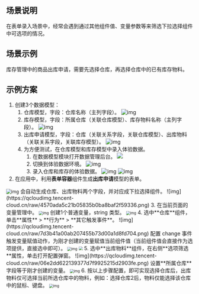 

## 场景说明

在表单录入场景中，经常会遇到通过其他组件值、变量参数等来筛选下拉选择组件中可选项的情况。

## 场景示例

库存管理中的商品出库申请，需要先选择仓库，再选择仓库中的已有库存物料。

## 示例方案

1. 创建3个数据模型：
   1. 仓库模型，字段：仓库名称（主列字段）。
   ![img](https://qcloudimg.tencent-cloud.cn/raw/889538c70cdd6f5a7aeaaf0817fe168f.png) 
   2. 库存模型，字段：所属仓库（关联仓库模型）、库存物料名称（主列字段）。
   ![img](https://qcloudimg.tencent-cloud.cn/raw/a4dbece856e3b7a0af190b035333fb7c.png)
   3. 出库申请模型，字段：仓库（关联关系字段，关联仓库模型）、出库物料（关联关系字段，关联库存模型）。
   ![img](https://qcloudimg.tencent-cloud.cn/raw/34853afd00d0788699caba572d10f421.png)
   4. 为方便测试，在仓库模型和库存模型中录入体验数据。
      1. 在数据模型模块打开数据管理后台。
![](https://qcloudimg.tencent-cloud.cn/raw/db6f56424f659a1b4d9d071de0ff4424.png)
      2. 切换到体验数据环境。
      ![img](https://qcloudimg.tencent-cloud.cn/raw/1887634f8b53d3ef940e9c501a402d1c.png)
      3. 录入仓库和库存的体验数据。
      ![img](https://qcloudimg.tencent-cloud.cn/raw/7a7863204b217509f3eda80fd4eb3f0d.png)
      ![img](https://qcloudimg.tencent-cloud.cn/raw/9086846511bdb18e36585fa5b88e5947.png)
2. 在应用中，利用**表单容器**组件生成**出库申请**模型的表单。
<img src="https://qcloudimg.tencent-cloud.cn/raw/6f983f871890880ba1725a357b350e14.png" alt="img" style="zoom:85%;" /> 
会自动生成仓库、出库物料两个字段，并对应成下拉选择组件。
![img](https://qcloudimg.tencent-cloud.cn/raw/4570ada5c21b05835b0ba8baf2f59336.png)
3. 在当前页面的变量管理中。
<img src="https://qcloudimg.tencent-cloud.cn/raw/2238eb8845de9238a937d8bf3176b3b8.png" alt="img" style="zoom:67%;" /> 
创建1个普通变量，string 类型。
<img src="https://qcloudimg.tencent-cloud.cn/raw/bc1e2d39cfb1ae8a6a3320db7da5a7cb.png" alt="img" style="zoom:67%;" /> 
4. 选中**仓库**组件，单击**属性** > **行为** > **其它触发事件**。
![img](https://qcloudimg.tencent-cloud.cn/raw/7d3b41a00ab207455b73d00a1d8fd704.png)
配置 change 事件触发变量赋值动作，为刚才创建的变量赋值当前组件值（当前组件值会直接作为选项提供，直接选中即可）。
<img src="https://qcloudimg.tencent-cloud.cn/raw/54a81ddf5068557c44fac727fe1e3341.png" alt="img" style="zoom:67%;" />
<img src="https://qcloudimg.tencent-cloud.cn/raw/76c56a7260b3bafdcec8718109f104f7.png" style="zoom:67%;" />
5. 选中**出库物料**组件，在右侧**选项筛选**属性，单击打开配置弹窗。
![img](https://qcloudimg.tencent-cloud.cn/raw/06e2dd622139377d7f9925215d2903fe.png)
设置**所属仓库**字段等于刚才创建的变量。
<img src="https://qcloudimg.tencent-cloud.cn/raw/6d8ee64c91fbc40786d247cc0ae7c9b5.png" alt="img" style="zoom:67%;" />
6. 按以上步骤配置，即可实现选择仓库后，出库物料仅可选择当前所选仓库中的物料，例如：选择仓库2后，物料仅能选择该仓库中的鼠标、键盘。
<img src="https://qcloudimg.tencent-cloud.cn/raw/36526f769ee56fb6b400875f1b652810.png" alt="img" style="zoom:67%;" />
